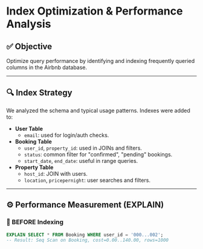 # Index Optimization & Performance Analysis

## ✅ Objective

Optimize query performance by identifying and indexing frequently queried columns in the Airbnb database.

---

## 🔍 Index Strategy

We analyzed the schema and typical usage patterns. Indexes were added to:

- **User Table**
  - `email`: used for login/auth checks.
- **Booking Table**
  - `user_id`, `property_id`: used in JOINs and filters.
  - `status`: common filter for "confirmed", "pending" bookings.
  - `start_date`, `end_date`: useful in range queries.
- **Property Table**
  - `host_id`: JOIN with users.
  - `location`, `pricepernight`: user searches and filters.

---

## ⚙️ Performance Measurement (EXPLAIN)

### 🔽 BEFORE Indexing

```sql
EXPLAIN SELECT * FROM Booking WHERE user_id = '000...002';
-- Result: Seq Scan on Booking, cost=0.00..140.00, rows=1000
